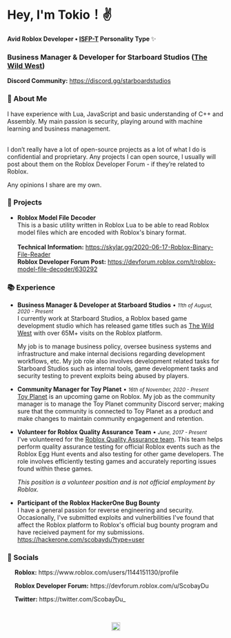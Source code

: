 <h1>Hey, I'm Tokio！✌ </h1>
<p><b>Avid Roblox Developer • <a href="https://www.16personalities.com/isfp-personality">ISFP-T</a> Personality Type </b>✨</p>

<h3>Business Manager & Developer for Starboard Studios (<a href="https://www.roblox.com/games/2317712696/The-Wild-West-FREE-FACTIONS">The Wild West</a>)</h3>
<p><b>Discord Community:</b> <a href=https://discord.gg/starboardstudios>https://discord.gg/starboardstudios</a></p>

<h3>🍕 About Me</h3>
I have experience with Lua, JavaScript and basic understanding of C++ and Assembly. My main passion is security, playing around with machine learning and business management.<br/><br/>

I don’t really have a lot of open-source projects as a lot of what I do is confidential and proprietary. Any projects I can open source, I usually will post about them on the Roblox Developer Forum - if they’re related to Roblox.

Any opinions I share are my own.

<h3>🚀 Projects</h3>

* **Roblox Model File Decoder**<br/>
This is a basic utility written in Roblox Lua to be able to read Roblox model files which are encoded with Roblox's binary format.<br>
<br/><b>Technical Information:</b> <https://skylar.gg/2020-06-17-Roblox-Binary-File-Reader><br/><b>Roblox Developer Forum Post:</b> <https://devforum.roblox.com/t/roblox-model-file-decoder/630292>

<h3>📚 Experience</h3>

* **Business Manager & Developer at Starboard Studios** • <small><i>11th of August, 2020 - Present</i></small><br/>
I currently work at Starboard Studios, a Roblox based game development studio which has released game titles such as <a href="https://www.roblox.com/games/2317712696/The-Wild-West-FREE">The Wild West</a> with over 65M+ visits on the Roblox platform. 

  My job is to manage business policy, oversee business systems and infrastructure and make internal decisions regarding development workflows, etc. My job role also involves development related tasks for Starboard Studios such as internal tools, game development tasks and security testing to prevent exploits being abused by players.

* **Community Manager for Toy Planet** • <small><i>16th of November, 2020 - Present</i></small><br/>
<a href="https://www.roblox.com/games/5132300825/Toy-Planet-Alpha">Toy Planet</a> is an upcoming game on Roblox. My job as the community manager is to manage the Toy Planet community Discord server; making sure that the community is connected to Toy Planet as a product and make changes to maintain community engagement and retention.

* **Volunteer for Roblox Quality Assurance Team** • <small><i>June, 2017 - Present</i></small><br/>
I've volunteered for the <a href="https://www.roblox.com/groups/3055661/QA-Testers-of-Robloxia#!/about">Roblox Quality Assurance team</a>. This team helps perform quality assurance testing for official Roblox events such as the Roblox Egg Hunt events and also testing for other game developers. The role involves efficiently testing games and accurately reporting issues found within these games.

  _This position is a volunteer position and is not official employment by Roblox._
  
* **Participant of the Roblox HackerOne Bug Bounty**<br/>
I have a general passion for reverse engineering and security. Occasionally, I've submitted exploits and vulnerbilities I've found that affect the Roblox platform to Roblox's official bug bounty program and have recieived payment for my submissions. https://hackerone.com/scobaydu?type=user 

<h3>💬 Socials</h3>

<p>
    <a href="https://www.roblox.com/users/1144151130/profile"><img src="https://cdn.kat.digital/Testing/Roblox.svg" height="14"></a><b> Roblox:</b> https://www.roblox.com/users/1144151130/profile
</p>

<p>
    <a href="https://devforum.roblox.com/u/ScobayDu"><img src="https://cdn.kat.digital/Testing/DevForum.svg" height="14"></a><b> Roblox Developer Forum:</b> https://devforum.roblox.com/u/ScobayDu
</p>


<p>
    <a href="https://twitter.com/ScobayDu_"><img src="https://cdn.kat.digital/Testing/Twitter.svg" height="14"></a><b> Twitter:</b> https://twitter.com/ScobayDu_
</p>

<br/>

<p align="center"><a href="https://www.roblox.com/users/3933244/profile"><img src="https://cdn.kat.digital/Testing/Heart.svg" height="20"></a></p>
